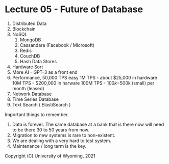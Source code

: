 




<style>
.pagebreak { page-break-before: always; }
.half { height: 200px; }
</style>



# Lecture 05 -  Future of Database          

1. Distributed Data
2. Blockchain
3. NoSQL
	1. MongoDB
	2. Cassandara (Facebook / Microsoft)
	3. Redis
	4. CouchDB
	5. Hash Data Stores
4. Hardware Sort
5. More AI - GPT-3 as a front end
6. Performance, 50,000 TPS easy
	1M TPS - about $25,000 in hardware
	10M TPS - $200,000 in harware
	100M TPS - $100k-$500k (small) per month (leased)
6. Network Database
7. Time Series Database 
8. Text Search ( ElastiSearch )


Important things to remember.

1. Data is forever.  The same database at a bank that is there now will need to be there 30 to 50 years from now.
2. Migration to new systems is rare to non-existent.
3. We are dealing with a very hard to test system.
4. Maintenance / long term is the key.
















Copyright (C) University of Wyoming, 2021
